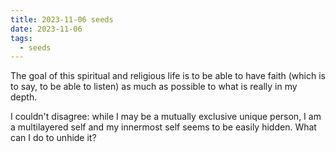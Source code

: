 ```yaml
---
title: 2023-11-06 seeds
date: 2023-11-06
tags:
  - seeds
---
```

The goal of this spiritual and religious life is to be able to have faith (which is to say, to be able to listen) as much as possible to what is really in my depth.

I couldn't disagree: while I may be a mutually exclusive unique person, I am a multilayered self and my innermost self seems to be easily hidden. What can I do to unhide it?